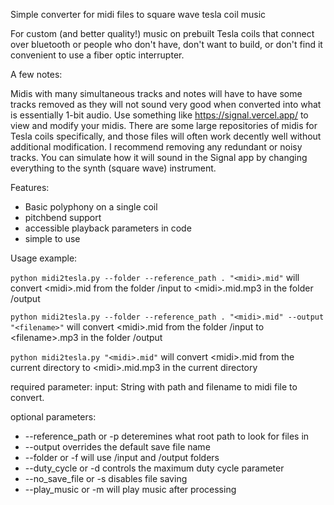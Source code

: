 Simple converter for midi files to square wave tesla coil music

For custom (and better quality!) music on prebuilt Tesla coils that connect over bluetooth or people who don't have, don't want to build, or don't find it convenient to use a fiber optic interrupter. 

A few notes:

Midis with many simultaneous tracks and notes will have to have some tracks removed as they will not sound very good when converted into what is essentially 1-bit audio. Use something like https://signal.vercel.app/ to view and modify your midis. There are some large repositories of midis for Tesla coils specifically, and those files will often work decently well without additional modification. I recommend removing any redundant or noisy tracks. You can simulate how it will sound in the Signal app by changing everything to the synth (square wave) instrument.

Features:
- Basic polyphony on a single coil
- pitchbend support
- accessible playback parameters in code
- simple to use

Usage example:

`python midi2tesla.py --folder --reference_path . "<midi>.mid"` will convert \<midi\>.mid from the folder /input to \<midi\>.mid.mp3 in the folder /output


`python midi2tesla.py --folder --reference_path . "<midi>.mid" --output "<filename>"` will convert \<midi\>.mid from the folder /input to \<filename\>.mp3 in the folder /output


`python midi2tesla.py "<midi>.mid"` will convert \<midi\>.mid from the current directory to <midi\>.mid.mp3 in the current directory



required parameter: input: String with path and filename to midi file to convert.

optional parameters:
- --reference_path or -p deteremines what root path to look for files in
- --output overrides the default save file name
- --folder or -f will use /input and /output folders
- --duty_cycle or -d controls the maximum duty cycle parameter
- --no_save_file or -s disables file saving
- --play_music or -m will play music after processing


